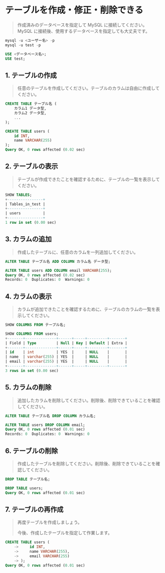 # テーブルを作成・修正・削除できる
> 作成済みのデータベースを指定して MySQL に接続してください。MySQL に接続後、使用するデータベースを指定しても大丈夫です。

```sql
mysql -u <ユーザー名> -p
mysql -u test -p

USE <データベース名>;
USE test;
```

## 1. テーブルの作成
> 任意のテーブルを作成してください。テーブルのカラムは自由に作成してください。

```sql
CREATE TABLE テーブル名 (
    カラム1 データ型,
    カラム2 データ型,
    ...
);

CREATE TABLE users (
    id INT,
    name VARCHAR(255)
);
Query OK, 0 rows affected (0.02 sec)
```

## 2. テーブルの表示
> テーブルが作成できたことを確認するために、テーブルの一覧を表示してください。

```sql
SHOW TABLES;
+----------------+
| Tables_in_test |
+----------------+
| users          |
+----------------+
1 row in set (0.00 sec)
```

## 3. カラムの追加
> 作成したテーブルに、任意のカラムを一列追加してください。

```sql
ALTER TABLE テーブル名 ADD COLUMN カラム名 データ型;

ALTER TABLE users ADD COLUMN email VARCHAR(255);
Query OK, 0 rows affected (0.02 sec)
Records: 0  Duplicates: 0  Warnings: 0
```

## 4. カラムの表示
> カラムが追加できたことを確認するために、テーブルのカラムの一覧を表示してください。

```sql
SHOW COLUMNS FROM テーブル名;

SHOW COLUMNS FROM users;
+-------+--------------+------+-----+---------+-------+
| Field | Type         | Null | Key | Default | Extra |
+-------+--------------+------+-----+---------+-------+
| id    | int          | YES  |     | NULL    |       |
| name  | varchar(255) | YES  |     | NULL    |       |
| email | varchar(255) | YES  |     | NULL    |       |
+-------+--------------+------+-----+---------+-------+
3 rows in set (0.00 sec)
```

## 5. カラムの削除
> 追加したカラムを削除してください。削除後、削除できていることを確認してください。

```sql
ALTER TABLE テーブル名 DROP COLUMN カラム名;

ALTER TABLE users DROP COLUMN email;
Query OK, 0 rows affected (0.01 sec)
Records: 0  Duplicates: 0  Warnings: 0
```

## 6. テーブルの削除
> 作成したテーブルを削除してください。削除後、削除できていることを確認してください。

```sql
DROP TABLE テーブル名;

DROP TABLE users;
Query OK, 0 rows affected (0.01 sec)
```

## 7. テーブルの再作成
> 再度テーブルを作成しましょう。
>
> 今後、作成したテーブルを指定して作業します。

```sql
CREATE TABLE users (
    ->     id INT,
    ->     name VARCHAR(255),
    ->     email VARCHAR(255)
    -> );
Query OK, 0 rows affected (0.01 sec)
```
